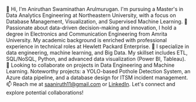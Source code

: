 👋 Hi, I'm Aniruthan Swaminathan Arulmurugan. I'm pursuing a Master's in Data Analytics Engineering at Northeastern University, with a focus on Database Management, Visualization, and Supervised Machine Learning.
👀 Passionate about data-driven decision-making and innovation, I hold a degree in Electronics and Communication Engineering from Amrita University. My academic background is enriched with professional experience in technical roles at Hewlett Packard Enterprise.
🌱 I specialize in data engineering, machine learning, and Big Data. My skillset includes ETL, SQL/NoSQL, Python, and advanced data visualization (Power BI, Tableau).
💞️ Looking to collaborate on projects in Data Engineering and Machine Learning. Noteworthy projects: a YOLO-based Pothole Detection System, an Azure data pipeline, and a database design for ITSM incident management.
📫 Reach me at saaniruth11@gmail.com or [LinkedIn](https://www.linkedin.com/in/aniruthan07/). Let's connect and explore potential collaborations!
